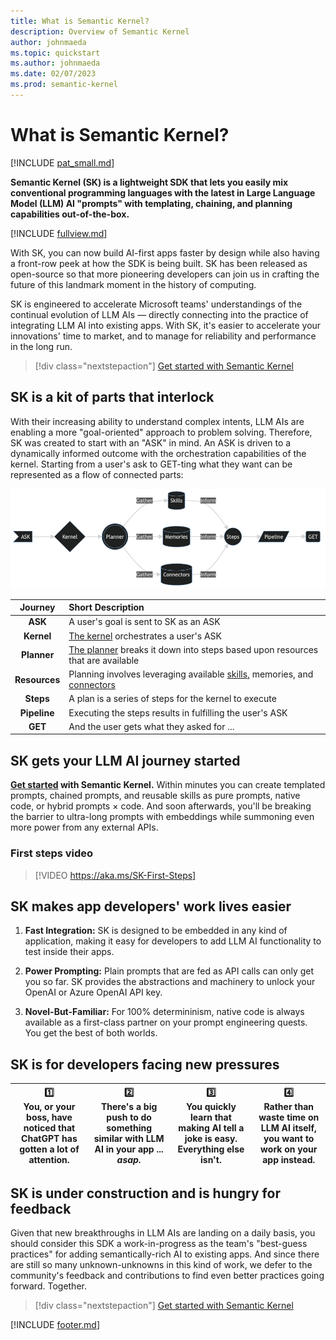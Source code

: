 ```yaml
---
title: What is Semantic Kernel?
description: Overview of Semantic Kernel
author: johnmaeda
ms.topic: quickstart
ms.author: johnmaeda
ms.date: 02/07/2023
ms.prod: semantic-kernel
---
```

# What is Semantic Kernel?

[!INCLUDE [pat_small.md](includes/pat_small.md)]

**Semantic Kernel (SK) is a lightweight SDK that lets you easily mix conventional programming languages with the latest in Large Language Model (LLM) AI "prompts" with templating, chaining, and planning capabilities out-of-the-box.**

[!INCLUDE [fullview.md](includes/fullview.md)]

With SK, you can now build AI-first apps faster by design while also having a front-row peek at how the SDK is being built. SK has been released as open-source so that more pioneering developers can join us in crafting the future of this landmark moment in the history of computing. 

SK is engineered to accelerate Microsoft teams' understandings of the continual evolution of LLM AIs — directly connecting into the practice of integrating LLM AI into existing apps. With SK, it's easier to accelerate your innovations' time to market, and to manage for reliability and performance in the long run.

> [!div class="nextstepaction"]
> [Get started with Semantic Kernel](getting-started/setup)

## SK is a kit of parts that interlock

With their increasing ability to understand complex intents, LLM AIs are enabling a more "goal-oriented" approach to problem solving. Therefore, SK was created to start with an "ASK" in mind. An ASK is driven to a dynamically informed outcome with the orchestration capabilities of the kernel. Starting from a user's ask to GET-ting what they want can be represented as a flow of connected parts:

![Technical perspective of what's happening](media/flowdiagram.png)

| Journey | Short Description |
|:---:|:---|
| **ASK** | A user's goal is sent to SK as an ASK |
| **Kernel** | [The kernel](/semantic-kernel/concepts-sk/kernel) orchestrates a user's ASK |
| **Planner** | [The planner](/semantic-kernel/concepts-sk/planner) breaks it down into steps based upon resources that are available |
| **Resources** | Planning involves leveraging available [skills,](/semantic-kernel/concepts-sk/skills) memories, and [connectors](/semantic-kernel/concepts-sk/connectors) |
| **Steps** | A plan is a series of steps for the kernel to execute |
| **Pipeline** | Executing the steps results in fulfilling the user's ASK |
| **GET** | And the user gets what they asked for ... |


## SK gets your LLM AI journey started  

**[Get started](getting-started/setup) with Semantic Kernel.** Within minutes you can create templated prompts, chained prompts, and reusable skills as pure prompts, native code, or hybrid prompts × code. And soon afterwards, you'll be breaking the barrier to ultra-long prompts with embeddings while summoning even more power from any external APIs.

### First steps video
> [!VIDEO https://aka.ms/SK-First-Steps]

## SK makes app developers' work lives easier

1. **Fast Integration:** SK is designed to be embedded in any kind of application, making it easy for developers to add LLM AI functionality to test inside their apps.

2. **Power Prompting:** Plain prompts that are fed as API calls can only get you so far. SK provides the abstractions and machinery to unlock your OpenAI or Azure OpenAI API key.

3. **Novel-But-Familiar:** For 100% determininism, native code is always available as a first-class partner on your prompt engineering quests. You get the best of both worlds.

## SK is for developers facing new pressures

| 1️⃣<br /> You, or your boss, have noticed that ChatGPT has gotten a lot of attention. | 2️⃣<br />  There's a big push to do something similar with LLM AI in your app ... _asap._ | 3️⃣<br /> You quickly learn that making AI tell a joke is easy. Everything else isn't. |  4️⃣<br />  Rather than waste time on LLM AI itself, you want to work on your app instead. |
| --- | --- | --- | --- |

## SK is under construction and is hungry for feedback

Given that new breakthroughs in LLM AIs are landing on a daily basis, you should consider this SDK a work-in-progress as the team's "best-guess practices" for adding semantically-rich AI to existing apps. And since there are still so many unknown-unknowns in this kind of work, we defer to the community's feedback and contributions to find even better practices going forward. Together.

> [!div class="nextstepaction"]
> [Get started with Semantic Kernel](getting-started/setup)

[!INCLUDE [footer.md](includes/footer.md)]
